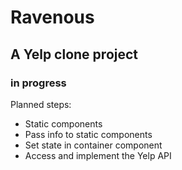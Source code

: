 # Ravenous

## A Yelp clone project

### in progress

Planned steps:

- Static components
- Pass info to static components
- Set state in container component
- Access and implement the Yelp API
